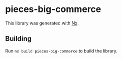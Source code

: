# pieces-big-commerce

This library was generated with [Nx](https://nx.dev).

## Building

Run `nx build pieces-big-commerce` to build the library.
